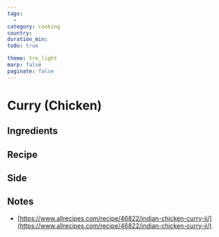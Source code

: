 ```yaml
---
tags:
  - 
category: cooking
country:
duration_min: 
todo: true

theme: tre_light
marp: false
paginate: false
---
```


# Curry (Chicken)

## Ingredients

## Recipe

## Side

## Notes

* [https://www.allrecipes.com/recipe/46822/indian-chicken-curry-ii/](https://www.allrecipes.com/recipe/46822/indian-chicken-curry-ii/)

